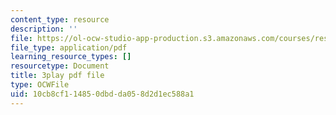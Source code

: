 ```yaml
---
content_type: resource
description: ''
file: https://ol-ocw-studio-app-production.s3.amazonaws.com/courses/res-18-006-calculus-revisited-single-variable-calculus-fall-2010/10cb8cf114850dbdda058d2d1ec588a1_4Ywsdc6pCOk.pdf
file_type: application/pdf
learning_resource_types: []
resourcetype: Document
title: 3play pdf file
type: OCWFile
uid: 10cb8cf1-1485-0dbd-da05-8d2d1ec588a1
---
```


